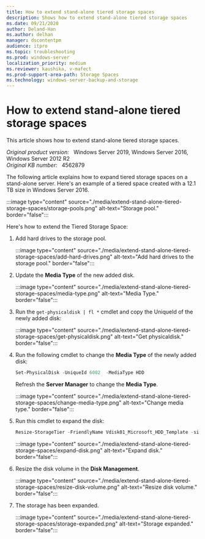 ```yaml
---
title: How to extend stand-alone tiered storage spaces
description: Shows how to extend stand-alone tiered storage spaces
ms.date: 09/21/2020
author: Deland-Han
ms.author: delhan 
manager: dscontentpm
audience: itpro
ms.topic: troubleshooting
ms.prod: windows-server
localization_priority: medium
ms.reviewer: kaushika, v-mafect
ms.prod-support-area-path: Storage Spaces
ms.technology: windows-server-backup-and-storage
---
```

# How to extend stand-alone tiered storage spaces

This article shows how to extend stand-alone tiered storage spaces.

_Original product version:_ &nbsp; Windows Server 2019, Windows Server 2016, Windows Server 2012 R2  
_Original KB number:_ &nbsp; 4562879

The following article explains how to expand tiered storage spaces on a stand-alone server. Here's an example of a tiered space created with a 12.1 TB size in Windows Server 2016.  

:::image type="content" source="./media/extend-stand-alone-tiered-storage-spaces/storage-pools.png" alt-text="Storage pool." border="false":::

Here's how to extend the Tiered Storage Space:  

1. Add hard drives to the storage pool.

    :::image type="content" source="./media/extend-stand-alone-tiered-storage-spaces/add-hard-drives.png" alt-text="Add hard drives to the storage pool." border="false":::
  
2. Update the **Media Type** of the new added disk.

    :::image type="content" source="./media/extend-stand-alone-tiered-storage-spaces/media-type.png" alt-text="Media Type." border="false":::
  
3. Run the `get-physicaldisk | fl *` cmdlet and copy the UniqueId of the newly added disk:

    :::image type="content" source="./media/extend-stand-alone-tiered-storage-spaces/get-physicaldisk.png" alt-text="Get physicaldisk." border="false":::  

4. Run the following cmdlet to change the **Media Type** of the newly added disk:

    ```powershell
    Set-PhysicalDisk -UniqueId 6002  -MediaType HDD
    ```

    Refresh the **Server Manager**  to change the **Media Type**.

    :::image type="content" source="./media/extend-stand-alone-tiered-storage-spaces/change-media-type.png" alt-text="Change media type." border="false":::

5. Run this cmdlet to expand the disk:

    ```powershell
    Resize-StorageTier -FriendlyName Vdisk01_Microsoft_HDD_Template -size 16.1TB
    ```

    :::image type="content" source="./media/extend-stand-alone-tiered-storage-spaces/expand-disk.png" alt-text="Expand disk." border="false":::

6. Resize the disk volume in the **Disk Management**.

    :::image type="content" source="./media/extend-stand-alone-tiered-storage-spaces/resize-disk-volume.png" alt-text="Resize disk volume." border="false":::

7. The storage has been expanded.

    :::image type="content" source="./media/extend-stand-alone-tiered-storage-spaces/storage-expanded.png" alt-text="Storage expanded." border="false":::
